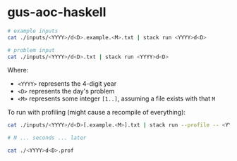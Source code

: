 # gus-aoc-haskell

```sh
# example inputs
cat ./inputs/<YYYY>/d<D>.example.<M>.txt | stack run <YYYY>d<D>

# problem input
cat ./inputs/<YYYY>/d<D>.txt | stack run <YYYY>d<D>
```

Where:

- `<YYYY>` represents the 4-digit year
- `<D>` represents the day's problem
- `<M>` represents some integer `[1..]`, assuming a file exists with that `M`

To run with profiling (might cause a recompile of everything):

```sh
cat ./inputs/<YYYY>/d<D>[.example.<M>].txt | stack run --profile -- <YYYY>d<D> +RTS -s -p

# N ... seconds ... later

cat ./<YYYY>d<D>.prof
```
